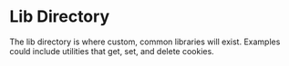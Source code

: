 # Lib Directory
The lib directory is where custom, common libraries will exist.  Examples could include utilities that get, set, and delete cookies.